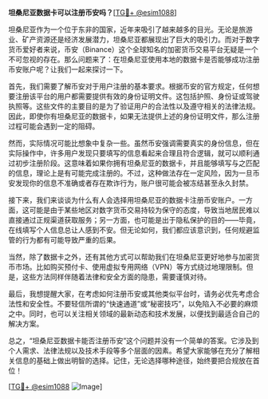 **坦桑尼亚数据卡可以注册币安吗？**[[TG💪+ @esim1088](https://t.me/s/esim1088)]

坦桑尼亚作为一个位于东非的国家，近年来吸引了越来越多的目光。无论是旅游业、矿产资源还是经济发展潜力，坦桑尼亚都展现出了巨大的吸引力。而对于数字货币爱好者来说，币安（Binance）这个全球知名的加密货币交易平台无疑是一个不可忽视的存在。那么问题来了：在坦桑尼亚使用本地的数据卡是否能够成功注册币安账户呢？让我们一起来探讨一下。

首先，我们需要了解币安对于用户注册的基本要求。根据币安的官方规定，任何想要注册该平台的用户都需要提供有效的身份证明文件。这包括护照、身份证或驾驶执照等。这些文件的主要目的是为了验证用户的合法性以及遵守相关的法律法规。因此，即使你有坦桑尼亚的数据卡，如果无法提供上述的身份证明文件，那么注册过程可能会遇到一定的阻碍。

然而，实际情况可能比想象中复杂一些。虽然币安强调需要真实的身份信息，但在实际操作中，许多用户发现只要填写的信息看起来合理且符合逻辑，就可以顺利通过初步注册阶段。这意味着如果你拥有坦桑尼亚的数据卡，并且能够填写与之匹配的信息，理论上是有可能完成注册的。不过，这种做法存在一定风险，因为一旦币安发现你的信息不准确或者存在欺诈行为，账户很可能会被冻结甚至永久封禁。

接下来，我们来谈谈为什么有人会选择用坦桑尼亚的数据卡注册币安账户。一方面，这可能是由于某些地区对数字货币交易持较为保守的态度，导致当地居民难以直接通过正规渠道获取服务；另一方面，也可能是出于隐私保护的目的——毕竟，在线填写个人信息总让人感到不安。但无论如何，我们都应该意识到，任何规避监管的行为都有可能导致严重的后果。

当然，除了数据卡之外，还有其他方式可以帮助我们在坦桑尼亚更好地参与加密货币市场。比如购买预付卡、使用虚拟专用网络（VPN）等方式绕过地理限制。但是，这些方法同样伴随着法律和安全方面的隐患，需要谨慎对待。

最后，我想提醒大家，在考虑如何注册币安或其他类似平台时，请务必优先考虑合法性和安全性。不要轻信所谓的“快速通道”或“秘密技巧”，以免陷入不必要的麻烦之中。同时，也可以关注相关领域的最新动态和技术发展，以便找到最适合自己的解决方案。

总之，“坦桑尼亚数据卡能否注册币安”这个问题并没有一个简单的答案。它涉及到个人需求、法律法规以及技术手段等多个层面的因素。希望大家能够在充分了解相关信息的基础上做出明智的选择。记住，无论选择哪种途径，始终要把合规放在首位！

[[TG💪+ @esim1088](https://t.me/s/esim1088) ![Image](https://i.postimg.cc/4NQfJmqS/Snipaste-2025-05-13-00-14-12.png)]